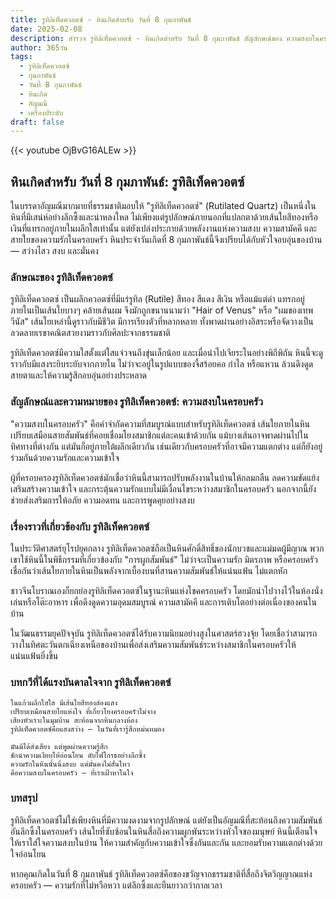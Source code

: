 ```yaml
---
title: รูทิลิเท็ดควอตซ์ - หินเกิดสำหรับ วันที่ 8 กุมภาพันธ์
date: 2025-02-08
description: สำรวจ รูทิลิเท็ดควอตซ์ - หินเกิดสำหรับ วันที่ 8 กุมภาพันธ์ สัญลักษณ์ของ ความสงบในครอบครัว มาเรียนรู้ความหมายลึกซึ้งของหินพิเศษนี้
author: 365วัน
tags:
  - รูทิลิเท็ดควอตซ์
  - กุมภาพันธ์
  - วันที่ 8 กุมภาพันธ์
  - หินเกิด
  - อัญมณี
  - เครื่องประดับ
draft: false
---
```


{{< youtube OjBvG16ALEw >}}

## หินเกิดสำหรับ วันที่ 8 กุมภาพันธ์: รูทิลิเท็ดควอตซ์

ในบรรดาอัญมณีมากมายที่ธรรมชาติมอบให้ "รูทิลิเท็ดควอตซ์" (Rutilated Quartz) เป็นหนึ่งในหินที่มีเสน่ห์อย่างลึกซึ้งและน่าหลงใหล ไม่เพียงแต่รูปลักษณ์ภายนอกที่แปลกตาด้วยเส้นใยสีทองหรือเงินที่แทรกอยู่ภายในผลึกใสเท่านั้น แต่ยังเปล่งประกายด้วยพลังงานแห่งความสงบ ความสามัคคี และสายใยของความรักในครอบครัว หินประจำวันเกิดที่ 8 กุมภาพันธ์นี้จึงเปรียบได้กับหัวใจอบอุ่นของบ้าน — สว่างไสว สงบ และมั่นคง

### ลักษณะของ รูทิลิเท็ดควอตซ์

รูทิลิเท็ดควอตซ์ เป็นผลึกควอตซ์ที่มีแร่รูทิล (Rutile) สีทอง สีแดง สีเงิน หรือแม้แต่ดำ แทรกอยู่ภายในเป็นเส้นใยบางๆ คล้ายเส้นผม จึงมักถูกขนานนามว่า "Hair of Venus" หรือ "ผมของเทพวีนัส" เส้นใยเหล่านี้ดูราวกับมีชีวิต มีการเรียงตัวที่หลากหลาย ทั้งพาดผ่านอย่างอิสระหรือจัดวางเป็นลวดลายเรขาคณิตสวยงามราวกับศิลปะจากธรรมชาติ

รูทิลิเท็ดควอตซ์มีความใสตั้งแต่ใสแจ๋วจนถึงขุ่นเล็กน้อย และเมื่อนำไปเจียระไนอย่างพิถีพิถัน หินนี้จะดูราวกับมีแสงระยิบระยับจากภายใน ไม่ว่าจะอยู่ในรูปแบบของจี้สร้อยคอ กำไล หรือแหวน ล้วนดึงดูดสายตาและให้ความรู้สึกอบอุ่นอย่างประหลาด

### สัญลักษณ์และความหมายของ รูทิลิเท็ดควอตซ์: ความสงบในครอบครัว

"ความสงบในครอบครัว" คือคำจำกัดความที่สมบูรณ์แบบสำหรับรูทิลิเท็ดควอตซ์ เส้นใยภายในหินเปรียบเสมือนสายสัมพันธ์ที่คอยเชื่อมโยงสมาชิกแต่ละคนเข้าด้วยกัน แม้บางเส้นอาจพาดผ่านไปในทิศทางที่ต่างกัน แต่มันก็อยู่ภายใต้ผลึกเดียวกัน เช่นเดียวกับครอบครัวที่อาจมีความแตกต่าง แต่ก็ยังอยู่ร่วมกันด้วยความรักและความเข้าใจ

ผู้ที่ครอบครองรูทิลิเท็ดควอตซ์มักเชื่อว่าหินนี้สามารถปรับพลังงานในบ้านให้กลมกลืน ลดความขัดแย้ง เสริมสร้างความเข้าใจ และกระตุ้นความรักแบบไม่มีเงื่อนไขระหว่างสมาชิกในครอบครัว นอกจากนี้ยังช่วยส่งเสริมการให้อภัย ความอดทน และการพูดคุยอย่างสงบ

### เรื่องราวที่เกี่ยวข้องกับ รูทิลิเท็ดควอตซ์

ในประวัติศาสตร์ยุโรปยุคกลาง รูทิลิเท็ดควอตซ์ถือเป็นหินศักดิ์สิทธิ์ของนักบวชและแม่มดผู้มีญาณ พวกเขาใช้หินนี้ในพิธีกรรมที่เกี่ยวข้องกับ "การผูกสัมพันธ์" ไม่ว่าจะเป็นความรัก มิตรภาพ หรือครอบครัว เชื่อกันว่าเส้นใยภายในหินเป็นพลังจากเบื้องบนที่สานความสัมพันธ์ให้แน่นแฟ้น ไม่แตกหัก

ชาวจีนโบราณเองก็ยกย่องรูทิลิเท็ดควอตซ์ในฐานะหินแห่งโชคครอบครัว โดยมักนำไปวางไว้ในห้องนั่งเล่นหรือโต๊ะอาหาร เพื่อดึงดูดความอุดมสมบูรณ์ ความสามัคคี และการเติบโตอย่างต่อเนื่องของคนในบ้าน

ในวัฒนธรรมยุคปัจจุบัน รูทิลิเท็ดควอตซ์ได้รับความนิยมอย่างสูงในศาสตร์ฮวงจุ้ย โดยเชื่อว่าสามารถวางในทิศตะวันตกเฉียงเหนือของบ้านเพื่อส่งเสริมความสัมพันธ์ระหว่างสมาชิกในครอบครัวให้แน่นแฟ้นยิ่งขึ้น

### บทกวีที่ได้แรงบันดาลใจจาก รูทิลิเท็ดควอตซ์

```
ในแก้วผลึกใสใส มีเส้นใยสีทองส่องแสง
เปรียบเหมือนสายใยแห่งใจ ที่เกี่ยวโยงครอบครัวไม่จาง
เสียงหัวเราะในมุมบ้าน สะท้อนจากหินกลางห้อง
รูทิลิเท็ดควอตซ์คือแสงสว่าง — ในวันที่เรารู้สึกหม่นหมอง

มันมิได้ส่งเสียง แต่พูดผ่านความรู้สึก
ชักนำความเงียบให้อ่อนโยน ดับไฟโกรธอย่างลึกซึ้ง
ความรักในหินนั้นนิ่งสงบ แต่มั่นคงไม่สั่นไหว
คือความสงบในครอบครัว — ที่เราเฝ้าหาในใจ
```

### บทสรุป

รูทิลิเท็ดควอตซ์ไม่ใช่เพียงหินที่มีความงดงามจากรูปลักษณ์ แต่ยังเป็นอัญมณีที่สะท้อนถึงความสัมพันธ์อันลึกซึ้งในครอบครัว เส้นใยที่ซับซ้อนในหินสื่อถึงความผูกพันระหว่างหัวใจของมนุษย์ หินนี้เตือนใจให้เราใส่ใจความสงบในบ้าน ให้ความสำคัญกับความเข้าใจซึ่งกันและกัน และยอมรับความแตกต่างด้วยใจอ่อนโยน

หากคุณเกิดในวันที่ 8 กุมภาพันธ์ รูทิลิเท็ดควอตซ์คือของขวัญจากธรรมชาติที่สื่อถึงจิตวิญญาณแห่งครอบครัว — ความรักที่ไม่หวือหวา แต่ลึกซึ้งและยืนยาวกว่ากาลเวลา